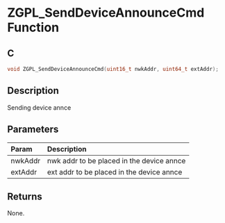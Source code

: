 # ZGPL_SendDeviceAnnounceCmd Function

## C

```c
void ZGPL_SendDeviceAnnounceCmd(uint16_t nwkAddr, uint64_t extAddr);
```

## Description

 Sending device annce

## Parameters

| Param | Description |
|:----- |:----------- |
| nwkAddr | nwk addr to be placed in the device annce 
| extAddr | ext addr to be placed in the device annce   

## Returns

 None. 

